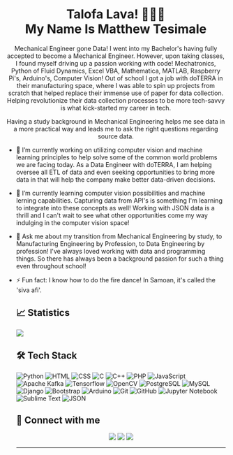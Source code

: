 <h1 align="center">Talofa Lava! 🤙🏽🌊<br>My Name Is Matthew Tesimale</h1>

<p align="center" width="150px">Mechanical Engineer gone Data! I went into my Bachelor's having fully accepted to become a Mechanical Engineer. However, upon taking classes, I found myself driving up a passion working with code! Mechatronics, Python of Fluid Dynamics, Excel VBA, Mathematica, MATLAB, Raspberry Pi's, Arduino's, Computer Vision! Out of school I got a job with doTERRA in their manufacturing space, where I was able to spin up projects from scratch that helped replace their immense use of paper for data collection. Helping revolutionize their data collection processes to be more tech-savvy is what kick-started my career in tech.</p>
<p align="center" width="150px">Having a study background in Mechanical Engineering helps me see data in a more practical way and leads me to ask the right questions regarding source data.</p>
<ul>
	<li>
		<p>🔭 I’m currently working on utilizing computer vision and machine learning principles to help solve some of the common world problems we are facing today. As a Data Engineer with doTERRA, I am helping oversee all ETL of data and even seeking opportunities to bring more data in that will help the company make better data-driven decisions.</p>
	</li>
	<li>
		<p>🌱 I’m currently learning computer vision possibilities and machine lerning capabilities. Capturing data from API's is something I'm learning to integrate into these concepts as well! Working with JSON data is a thrill and I can't wait to see what other opportunities come my way indulging in the computer vision space!</p>
	</li>
	<li>
		<p>💬 Ask me about my transition from Mechanical Engineering by study, to Manufacturing Engineering by Profession, to Data Engineering by profession! I've always loved working with data and programming things. So there has always been a background passion for such a thing even throughout school!</p>
	</li>
	<li>
		<p>⚡ Fun fact: I know how to do the fire dance! In Samoan, it's called the 'siva afi'.</p>
	</li>

<h2>📈 Statistics</h2>
<picture>
<source 
  srcset="https://github-readme-stats.vercel.app/api?username=matthewtesimale&show_icons=true&theme=transparent"
  media="(prefers-color-scheme: dark)"
/>
<source
  srcset="https://github-readme-stats.vercel.app/api?username=matthewtesimale&show_icons=true"
  media="(prefers-color-scheme: light), (prefers-color-scheme: no-preference)"
/>
<img src="https://github-readme-stats.vercel.app/api?username=matthewtesimale&show_icons=true" />
</picture>

<h2>🛠 Tech Stack</h2>

![Python](https://img.shields.io/badge/-Python-grey?style=for-the-badge&logo=python&logoColor=white&labelColor=22bfe3)
![HTML](https://img.shields.io/badge/-HTML-grey?style=for-the-badge&logo=HTML5&logoColor=white&labelColor=22bfe3)
![CSS](https://img.shields.io/badge/-CSS-grey?style=for-the-badge&logo=CSS3&logoColor=white&labelColor=22bfe3)
![C](https://img.shields.io/badge/-C-grey?style=for-the-badge&logo=C&logoColor=white&labelColor=22bfe3)
![C++](https://img.shields.io/badge/-C++-grey?style=for-the-badge&logo=C%2B%2B&logoColor=white&labelColor=22bfe3)
![PHP](https://img.shields.io/badge/-PHP-grey?style=for-the-badge&logo=php&logoColor=white&labelColor=22bfe3)
![JavaScript](https://img.shields.io/badge/-JavaScript-grey?style=for-the-badge&logo=javascript&logoColor=white&labelColor=22bfe3)
<br>
![Apache Kafka](https://img.shields.io/badge/-Apache%20Kafka-grey?style=for-the-badge&logo=apache-kafka&logoColor=white&labelColor=22bfe3)
![Tensorflow](https://img.shields.io/badge/-Tensorflow-grey?style=for-the-badge&logo=tensorflow&logoColor=white&labelColor=22bfe3)
![OpenCV](https://img.shields.io/badge/-OpenCV-grey?style=for-the-badge&logo=opencv&logoColor=white&labelColor=22bfe3)
![PostgreSQL](https://img.shields.io/badge/-PostgreSQL-grey?style=for-the-badge&logo=postgresql&logoColor=white&labelColor=22bfe3)
![MySQL](https://img.shields.io/badge/-MySQL-grey?style=for-the-badge&logo=mysql&logoColor=white&labelColor=22bfe3)
![Django](https://img.shields.io/badge/-Django-grey?style=for-the-badge&logo=django&logoColor=white&labelColor=22bfe3)
![Bootstrap](https://img.shields.io/badge/-Bootstrap-grey?style=for-the-badge&logo=bootstrap&logoColor=white&labelColor=22bfe3)
![Arduino](https://img.shields.io/badge/-Arduino-grey?style=for-the-badge&logo=arduino&logoColor=white&labelColor=22bfe3)
![Git](https://img.shields.io/badge/-Git-grey?style=for-the-badge&logo=git&logoColor=white&labelColor=22bfe3)
![GitHub](https://img.shields.io/badge/-GitHub-grey?style=for-the-badge&logo=github&logoColor=white&labelColor=22bfe3)
![Jupyter Notebook](https://img.shields.io/badge/-Jupyter%20Notebook-grey?style=for-the-badge&logo=jupyter&logoColor=white&labelColor=22bfe3)
![Sublime Text](https://img.shields.io/badge/-Sublime%20Text-grey?style=for-the-badge&logo=sublime-text&logoColor=white&labelColor=22bfe3)
![JSON](https://img.shields.io/badge/-JSON-grey?style=for-the-badge&logo=json&logoColor=white&labelColor=22bfe3)
<!-- ![Latex](https://img.shields.io/badge/-Latex-grey?style=for-the-badge&logo=latex&logoColor=white&labelColor=22bfe3) -->
<!-- ![Keras](https://img.shields.io/badge/-Keras-grey?style=for-the-badge&logo=keras&logoColor=white&labelColor=22bfe3) -->
<!-- ![Firebase](https://img.shields.io/badge/-Firebase-grey?style=for-the-badge&logo=firebase&logoColor=white&labelColor=22bfe3) -->
<!-- ![Flask](https://img.shields.io/badge/-Flask-grey?style=for-the-badge&logo=flask&logoColor=white&labelColor=22bfe3) -->
<!-- ![Dart](https://img.shields.io/badge/-Dart-grey?style=for-the-badge&logo=dart&logoColor=white&labelColor=22bfe3) -->
<!-- ![Laravel](https://img.shields.io/badge/-Laravel-grey?style=for-the-badge&logo=laravel&logoColor=white&labelColor=22bfe3) -->
<!-- ![Java](https://img.shields.io/badge/-Java-grey?style=for-the-badge&logo=Java&logoColor=white&labelColor=22bfe3) -->
<!-- ![Google Colab](https://img.shields.io/badge/-Google%20Colab-grey?style=for-the-badge&logo=google-colab&logoColor=white&labelColor=22bfe3) -->
<!-- ![Android Studio](https://img.shields.io/badge/-Android%20Studio-grey?style=for-the-badge&logo=android-studio&logoColor=white&labelColor=22bfe3) -->
<!-- ![Markdown](https://img.shields.io/badge/-Markdown-grey?style=for-the-badge&logo=markdown&logoColor=white&labelColor=22bfe3) -->
<!-- ![Visual Studio Code](https://img.shields.io/badge/-Visual%20Studio%20Code-grey?style=for-the-badge&logo=visual-studio-code&logoColor=white&labelColor=22bfe3) -->
<!-- ![Node.js](https://img.shields.io/badge/-Node.js-grey?style=for-the-badge&logo=node.js&logoColor=white&labelColor=22bfe3) -->
<!-- ![Flutter](https://img.shields.io/badge/-Flutter-grey?style=for-the-badge&logo=flutter&logoColor=white&labelColor=22bfe3) -->

<h2>🔗 Connect with me</h2>

<p align="center">
<a href="{personal_website}"><img src="https://img.shields.io/badge/-{WEBSITE_TITLE}-3423A6?style=for-the-badge&logo=Google-Chrome&logoColor=white"/></a>
<a href="https://www.linkedin.com/in/matthewtesimale/"><img src="https://img.shields.io/badge/-Matthew%20Tesimale-0077B5?style=for-the-badge&logo=Linkedin&logoColor=white"/></a>
<a href="mailto:matthew.tesimale@gmail.com"><img src="https://img.shields.io/badge/-matthew.tesimale@gmail.com-D14836?style=for-the-badge&logo=Gmail&logoColor=white"/></a>
<!-- <a href="{instagram_website}"><img src="https://img.shields.io/badge/-{INSTAGRAM_USERNAME}-E4405F?style=for-the-badge&logo=Instagram&logoColor=white"/></a> -->
<!-- <a href="{twitter_website}"><img src="https://img.shields.io/badge/-{TWITTER_USERNAME}-1DA1F2?style=for-the-badge&logo=twitter&logoColor=white"/></a> -->
</p>

---
